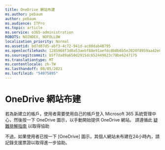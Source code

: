 ```yaml
---
title: OneDrive 網站布建
ms.author: pebaum
author: pebaum
ms.audience: ITPro
ms.topic: article
ms.service: o365-administration
ROBOTS: NOINDEX, NOFOLLOW
localization_priority: Normal
ms.assetid: bd7d87d5-abf3-4c72-941d-ac88dab48795
ms.openlocfilehash: 1285968f3d0a53aebf88e91aefdc0b0b6b5e2020f8959aa42e85151a800c68ed
ms.sourcegitcommit: b5f7da89a650d2915dc652449623c78be6247175
ms.translationtype: MT
ms.contentlocale: zh-TW
ms.lasthandoff: 08/05/2021
ms.locfileid: "54075895"
---
```

# <a name="onedrive-site-provisioning"></a>OneDrive 網站布建

若為新建立的帳戶，使用者需要使用自己的帳戶登入 Microsoft 365 系統管理中心，然後按一下 OneDrive 圖示，以手動開始提供 OneDrive 網站。
請遵循此 [疑難排解指南](https://docs.microsoft.com/sharepoint/support/sites/troubleshooting-guide-for-sites-stopped-at-provisioning) 以取得協助

不過，如果使用者已按一下 [OneDrive] 圖示，其個人網站未布建在24小時內，請記錄支援票證以取得進一步協助。

